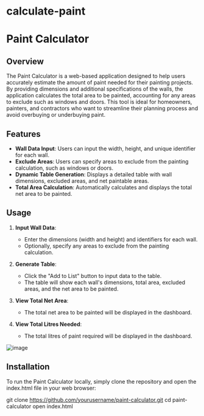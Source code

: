 # calculate-paint


# Paint Calculator

## Overview

The Paint Calculator is a web-based application designed to help users accurately estimate the amount of paint needed for their painting projects. By providing dimensions and additional specifications of the walls, the application calculates the total area to be painted, accounting for any areas to exclude such as windows and doors. This tool is ideal for homeowners, painters, and contractors who want to streamline their planning process and avoid overbuying or underbuying paint.

## Features

- **Wall Data Input**: Users can input the width, height, and unique identifier for each wall.
- **Exclude Areas**: Users can specify areas to exclude from the painting calculation, such as windows or doors.
- **Dynamic Table Generation**: Displays a detailed table with wall dimensions, excluded areas, and net paintable areas.
- **Total Area Calculation**: Automatically calculates and displays the total net area to be painted.

## Usage

1. **Input Wall Data**:
   - Enter the dimensions (width and height) and identifiers for each wall.
   - Optionally, specify any areas to exclude from the painting calculation.

2. **Generate Table**:
   - Click the "Add to List" button to input data to the table.
   - The table will show each wall's dimensions, total area, excluded areas, and the net area to be painted.

3. **View Total Net Area**:
   - The total net area to be painted will be displayed in the dashboard.
  
4. **View Total Litres Needed**:
   - The total litres of paint required will be displayed in the dashboard.
     
![image](https://github.com/bntumb/calculate-paint/assets/51305376/81f6d25f-1ac9-45d5-a31e-1e932709db60)


## Installation
To run the Paint Calculator locally, simply clone the repository and open the index.html file in your web browser:

git clone https://github.com/yourusername/paint-calculator.git
cd paint-calculator
open index.html

